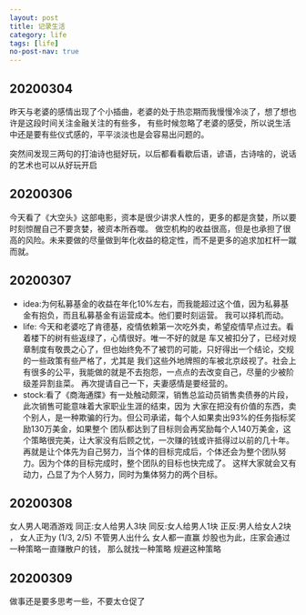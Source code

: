 ```yaml
---
layout: post
title: 记录生活
category: life
tags: [life]
no-post-nav: true
---
```


## 20200304
昨天与老婆的感情出现了个小插曲，老婆的处于热恋期而我慢慢冷淡了，想了想也许是这段时间关注金融关注的有些多，
有些时候忽略了老婆的感受，所以说生活中还是要有些仪式感的，平平淡淡也是会容易出问题的。

突然间发现三两句的打油诗也挺好玩，以后都看看歇后语，谚语，古诗啥的，说话的艺术也可以从好玩开启

## 20200306
今天看了《大空头》这部电影，资本是很少讲求人性的，更多的都是贪婪，所以要时刻惊醒自己不要贪婪，被资本所吞噬。
做空机构的收益很高，但是也承担了很高的风险。未来要做的尽量做到年化收益的稳定性，而不是更多的追求加杠杆一蹴而就。

## 20200307
- idea:为何私募基金的收益在年化10%左右，而我能超过这个值，因为私募基金有抱负，而且私募基金有运营成本。他们要时刻运营。
我可以择机而动。
- life: 今天和老婆吃了肯德基，疫情依赖第一次吃外卖，希望疫情早点过去。看着楼下的树有些返绿了，心情很好。唯一不好的就是
车又被扣分了，已经对规章制度有敬畏之心了，但也始终免不了被罚的可能，只好得出一个结论，交规的一些政策有些严格了，尤其是
我们这些外地牌照的车被北京歧视了。社会上有很多的公平，我能做的就是不去抱怨，一点点的去改变自己，尽量的少被阶级差异割韭菜。
再次提请自己一下，夫妻感情是要经营的。
- stock:看了《商海通牒》有一处触动颇深，销售总监动员销售卖债券的片段，此次销售可能意味着大家职业生涯的结束，因为
大家在把没有价值的东西，卖个别人，是一种欺骗的行为。但公司承诺，每个人如果卖出93%的任务指标奖励130万美金，如果整个
团队都达到了目标则会再奖励每个人140万美金，这个策略很完美，让大家没有后顾之忧，一次赚的钱或许抵得过以前的几十年。
再就是让个体先为自己努力，当个体的目标完成后，个体还会为整个团队努力。因为个体的目标完成时，整个团队的目标也快完成了。
这样大家就会又有动力，凸显了为个人努力，同时为集体努力的两个目标。

## 20200308
女人男人喝酒游戏 同正:女人给男人3块 同反:女人给男人1块 正反:男人给女人2块 ，
女人正为y (1/3, 2/5) 不管男人出什么 女人都一直赢 
炒股也为此，庄家会通过一种策略一直赚散户的钱， 那么就找一种策略 规避这种策略

## 20200309
做事还是要多思考一些，不要太仓促了